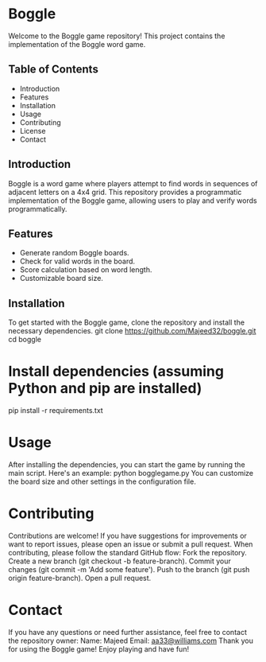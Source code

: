 # Boggle

Welcome to the Boggle game repository! This project contains the implementation of the Boggle word game.

## Table of Contents

- Introduction
- Features
- Installation
- Usage
- Contributing
- License
- Contact

## Introduction

Boggle is a word game where players attempt to find words in sequences of adjacent letters on a 4x4 grid. This repository provides a programmatic implementation of the Boggle game, allowing users to play and verify words programmatically.

## Features
- Generate random Boggle boards.
- Check for valid words in the board.
- Score calculation based on word length.
- Customizable board size.

## Installation

To get started with the Boggle game, clone the repository and install the necessary dependencies.
git clone https://github.com/Majeed32/boggle.git
cd boggle
# Install dependencies (assuming Python and pip are installed)
pip install -r requirements.txt

# Usage
After installing the dependencies, you can start the game by running the main script. Here's an example:
python bogglegame.py
You can customize the board size and other settings in the configuration file.

# Contributing
Contributions are welcome! If you have suggestions for improvements or want to report issues, please open an issue or submit a pull request. When contributing, please follow the standard GitHub flow:
Fork the repository.
Create a new branch (git checkout -b feature-branch).
Commit your changes (git commit -m 'Add some feature').
Push to the branch (git push origin feature-branch).
Open a pull request.

# Contact
If you have any questions or need further assistance, feel free to contact the repository owner:
Name: Majeed
Email: aa33@williams.com
Thank you for using the Boggle game! Enjoy playing and have fun!
